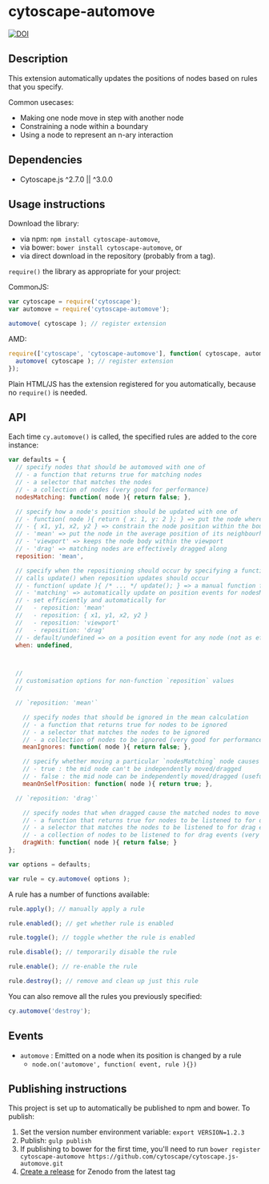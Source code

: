 cytoscape-automove
================================================================================
[![DOI](https://zenodo.org/badge/60880224.svg)](https://zenodo.org/badge/latestdoi/60880224)

## Description

This extension automatically updates the positions of nodes based on rules that you specify.  

Common usecases:

 * Making one node move in step with another node
 * Constraining a node within a boundary
 * Using a node to represent an n-ary interaction


## Dependencies

 * Cytoscape.js ^2.7.0 || ^3.0.0


## Usage instructions

Download the library:

 * via npm: `npm install cytoscape-automove`,
 * via bower: `bower install cytoscape-automove`, or
 * via direct download in the repository (probably from a tag).

`require()` the library as appropriate for your project:

CommonJS:
```js
var cytoscape = require('cytoscape');
var automove = require('cytoscape-automove');

automove( cytoscape ); // register extension
```

AMD:
```js
require(['cytoscape', 'cytoscape-automove'], function( cytoscape, automove ){
  automove( cytoscape ); // register extension
});
```

Plain HTML/JS has the extension registered for you automatically, because no `require()` is needed.


## API

Each time `cy.automove()` is called, the specified rules are added to the core instance:

```js
var defaults = {
  // specify nodes that should be automoved with one of
  // - a function that returns true for matching nodes
  // - a selector that matches the nodes
  // - a collection of nodes (very good for performance)
  nodesMatching: function( node ){ return false; },

  // specify how a node's position should be updated with one of
  // - function( node ){ return { x: 1, y: 2 }; } => put the node where the function returns
  // - { x1, y1, x2, y2 } => constrain the node position within the bounding box (in model co-ordinates)
  // - 'mean' => put the node in the average position of its neighbourhood
  // - 'viewport' => keeps the node body within the viewport
  // - 'drag' => matching nodes are effectively dragged along
  reposition: 'mean',

  // specify when the repositioning should occur by specifying a function that
  // calls update() when reposition updates should occur
  // - function( update ){ /* ... */ update(); } => a manual function for updating
  // - 'matching' => automatically update on position events for nodesMatching
  // - set efficiently and automatically for
  //   - reposition: 'mean'
  //   - reposition: { x1, y1, x2, y2 }
  //   - reposition: 'viewport'
  //   - reposition: 'drag'
  // - default/undefined => on a position event for any node (not as efficient...)
  when: undefined,



  //
  // customisation options for non-function `reposition` values
  //

  // `reposition: 'mean'`

    // specify nodes that should be ignored in the mean calculation
    // - a function that returns true for nodes to be ignored
    // - a selector that matches the nodes to be ignored
    // - a collection of nodes to be ignored (very good for performance)
    meanIgnores: function( node ){ return false; },

    // specify whether moving a particular `nodesMatching` node causes repositioning
    // - true : the mid node can't be independently moved/dragged
    // - false : the mid node can be independently moved/dragged (useful if you want the mid node to use `reposition: 'drag' in another rule with its neighbourhood`)
    meanOnSelfPosition: function( node ){ return true; },

  // `reposition: 'drag'`

    // specify nodes that when dragged cause the matched nodes to move along (i.e. the master nodes)
    // - a function that returns true for nodes to be listened to for drag events
    // - a selector that matches the nodes to be listened to for drag events
    // - a collection of nodes to be listened to for drag events (very good for performance)
    dragWith: function( node ){ return false; }
};

var options = defaults;

var rule = cy.automove( options );
```

A rule has a number of functions available:

```js
rule.apply(); // manually apply a rule

rule.enabled(); // get whether rule is enabled

rule.toggle(); // toggle whether the rule is enabled

rule.disable(); // temporarily disable the rule

rule.enable(); // re-enable the rule

rule.destroy(); // remove and clean up just this rule
```

You can also remove all the rules you previously specified:

```js
cy.automove('destroy');
```

## Events

- `automove` : Emitted on a node when its position is changed by a rule
  - `node.on('automove', function( event, rule ){})`


## Publishing instructions

This project is set up to automatically be published to npm and bower.  To publish:

1. Set the version number environment variable: `export VERSION=1.2.3`
1. Publish: `gulp publish`
1. If publishing to bower for the first time, you'll need to run `bower register cytoscape-automove https://github.com/cytoscape/cytoscape.js-automove.git`
1. [Create a release](https://github.com/cytoscape/cytoscape.js/releases/new) for Zenodo from the latest tag
